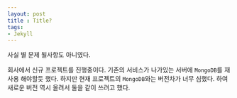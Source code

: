 ```yaml
---
layout: post 
title : Title?
tags: 
- Jekyll
---
```

사실 별 문제 될사항도 아니였다. 

회사에서 신규 프로젝트를 진행중이다. 기존의 서비스가 나가있는 서버에 `MongoDB`를 재사용 해야할듯 했다. 
하지만 현재 프로젝트의 `MongoDB`와는 버전차가 너무 심했다. 하여 새로운 버전 역시 올려서 둘을 같이 쓰려고 했다. 




